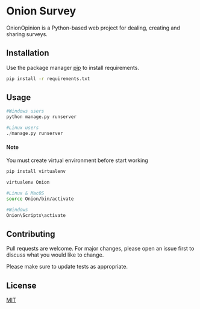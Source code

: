 # Onion Survey

OnionOpinion is a Python-based web project for dealing, creating and sharing surveys.

## Installation

Use the package manager [pip](https://pip.pypa.io/en/stable/) to install requirements.

```bash
pip install -r requirements.txt
```

## Usage

```python
#Windows users
python manage.py runserver

#Linux users
./manage.py runserver
```

#### Note
You must create virtual environment before start working
```bash
pip install virtualenv

virtualenv Onion

#Linux & MacOS
source Onion/bin/activate

#Windows
Onion\Scripts\activate
```

## Contributing
Pull requests are welcome. For major changes, please open an issue first to discuss what you would like to change.

Please make sure to update tests as appropriate.

## License
[MIT](https://choosealicense.com/licenses/mit/)
